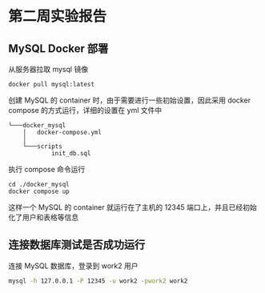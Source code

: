 # 第二周实验报告
## MySQL Docker 部署
从服务器拉取 mysql 镜像
```shell
docker pull mysql:latest
```
创建 MySQL 的 container 时，由于需要进行一些初始设置，因此采用 docker compose 的方式运行，详细的设置在 yml 文件中
```text
└───docker_mysql
    │   docker-compose.yml
    │
    └───scripts
            init_db.sql
```
执行 compose 命令运行
```shell
cd ./docker_mysql
docker compose up
```
这样一个 MySQL 的 container 就运行在了主机的 12345 端口上，并且已经初始化了用户和表格等信息
## 连接数据库测试是否成功运行
连接 MySQL 数据库，登录到 work2 用户
```sh
mysql -h 127.0.0.1 -P 12345 -u work2 -pwork2 work2
```

